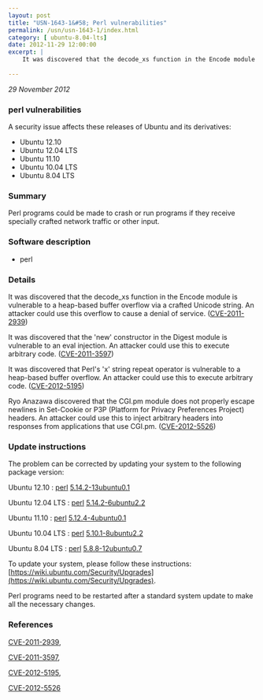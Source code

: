 ```yaml
---
layout: post
title: "USN-1643-1&#58; Perl vulnerabilities"
permalink: /usn/usn-1643-1/index.html
category: [ ubuntu-8.04-lts]
date: 2012-11-29 12:00:00
excerpt: |
    It was discovered that the decode_xs function in the Encode module is vulnerable to a heap-based buffer overflow via a crafted Unicode string. An attacker could use this overflow to cause a denial of service. ([CVE-2011-2939](http://people.ubuntu.com/~ubuntu-security/cve/CVE-2011-2939))
    
--- 
```

 
 

*29 November 2012*

### perl vulnerabilities

A security issue affects these releases of Ubuntu and its derivatives:

* Ubuntu 12.10
* Ubuntu 12.04 LTS
* Ubuntu 11.10
* Ubuntu 10.04 LTS
* Ubuntu 8.04 LTS

### Summary

Perl programs could be made to crash or run programs if they receive specially crafted network traffic or other input.

### Software description

* perl 

### Details

It was discovered that the decode_xs function in the Encode module is vulnerable to a heap-based buffer overflow via a crafted Unicode string. An attacker could use this overflow to cause a denial of service. ([CVE-2011-2939](http://people.ubuntu.com/~ubuntu-security/cve/CVE-2011-2939))

It was discovered that the &#39;new&#39; constructor in the Digest module is vulnerable to an eval injection. An attacker could use this to execute arbitrary code. ([CVE-2011-3597](http://people.ubuntu.com/~ubuntu-security/cve/CVE-2011-3597))

It was discovered that Perl&#39;s &#39;x&#39; string repeat operator is vulnerable to a heap-based buffer overflow. An attacker could use this to execute arbitrary code. ([CVE-2012-5195](http://people.ubuntu.com/~ubuntu-security/cve/CVE-2012-5195))

Ryo Anazawa discovered that the CGI.pm module does not properly escape newlines in Set-Cookie or P3P (Platform for Privacy Preferences Project) headers. An attacker could use this to inject arbitrary headers into responses from applications that use CGI.pm. ([CVE-2012-5526](http://people.ubuntu.com/~ubuntu-security/cve/CVE-2012-5526)) 

### Update instructions

The problem can be corrected by updating your system to the following package version:

Ubuntu 12.10
 : [perl](https://launchpad.net/ubuntu/+source/perl) <span> [5.14.2-13ubuntu0.1](https://launchpad.net/ubuntu/+source/perl/5.14.2-13ubuntu0.1) </span> 

Ubuntu 12.04 LTS
 : [perl](https://launchpad.net/ubuntu/+source/perl) <span> [5.14.2-6ubuntu2.2](https://launchpad.net/ubuntu/+source/perl/5.14.2-6ubuntu2.2) </span> 

Ubuntu 11.10
 : [perl](https://launchpad.net/ubuntu/+source/perl) <span> [5.12.4-4ubuntu0.1](https://launchpad.net/ubuntu/+source/perl/5.12.4-4ubuntu0.1) </span> 

Ubuntu 10.04 LTS
 : [perl](https://launchpad.net/ubuntu/+source/perl) <span> [5.10.1-8ubuntu2.2](https://launchpad.net/ubuntu/+source/perl/5.10.1-8ubuntu2.2) </span> 

Ubuntu 8.04 LTS
 : [perl](https://launchpad.net/ubuntu/+source/perl) <span> [5.8.8-12ubuntu0.7](https://launchpad.net/ubuntu/+source/perl/5.8.8-12ubuntu0.7) </span> 

To update your system, please follow these instructions: [https://wiki.ubuntu.com/Security/Upgrades](https://wiki.ubuntu.com/Security/Upgrades).

Perl programs need to be restarted after a standard system update to make all the necessary changes. 

### References

 
 [CVE-2011-2939](http://people.ubuntu.com/~ubuntu-security/cve/CVE-2011-2939), 

 [CVE-2011-3597](http://people.ubuntu.com/~ubuntu-security/cve/CVE-2011-3597), 

 [CVE-2012-5195](http://people.ubuntu.com/~ubuntu-security/cve/CVE-2012-5195), 

 [CVE-2012-5526](http://people.ubuntu.com/~ubuntu-security/cve/CVE-2012-5526)
 

